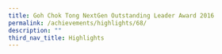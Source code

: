 ```yaml
---
title: Goh Chok Tong NextGen Outstanding Leader Award 2016
permalink: /achievements/highlights/68/
description: ""
third_nav_title: Highlights
---
```

